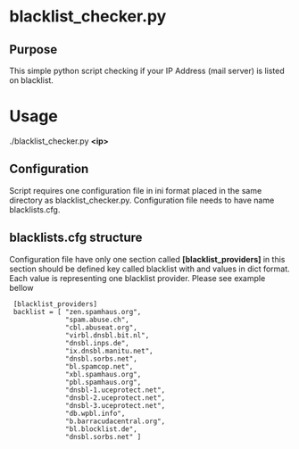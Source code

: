 # blacklist_checker.py

## Purpose
This simple python script checking if your IP Address (mail server) is 
listed on blacklist.  

# Usage
./blacklist_checker.py **\<ip\>**

## Configuration
Script requires one configuration file in ini format placed in the same 
directory as blacklist_checker.py. Configuration file needs to have 
name blacklists.cfg.

## blacklists.cfg structure
Configuration file have only one section called 
**[blacklist_providers]**
in this section should be defined key called blacklist with and values 
in dict format. Each value is representing one blacklist provider.
Please see example bellow 
```
 [blacklist_providers]
 backlist = [ "zen.spamhaus.org",
              "spam.abuse.ch",
              "cbl.abuseat.org",
              "virbl.dnsbl.bit.nl",
              "dnsbl.inps.de",
              "ix.dnsbl.manitu.net",
              "dnsbl.sorbs.net",
              "bl.spamcop.net",
              "xbl.spamhaus.org",
              "pbl.spamhaus.org",
              "dnsbl-1.uceprotect.net",
              "dnsbl-2.uceprotect.net",
              "dnsbl-3.uceprotect.net",
              "db.wpbl.info",
              "b.barracudacentral.org",
              "bl.blocklist.de",
              "dnsbl.sorbs.net" ]
